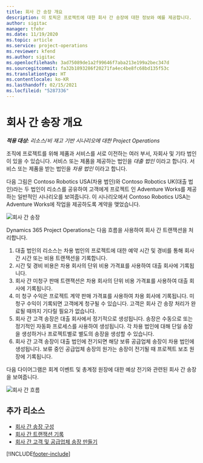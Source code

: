 ```yaml
---
title: 회사 간 송장 개요
description: 이 토픽은 프로젝트에 대한 회사 간 송장에 대한 정보와 예를 제공합니다.
author: sigitac
manager: tfehr
ms.date: 11/19/2020
ms.topic: article
ms.service: project-operations
ms.reviewer: kfend
ms.author: sigitac
ms.openlocfilehash: 3ad75089de1a2f99646f7aba213e199a2bec347d
ms.sourcegitcommit: fa32b1893286f20271fa4ec4be8fc68bd135f53c
ms.translationtype: HT
ms.contentlocale: ko-KR
ms.lasthandoff: 02/15/2021
ms.locfileid: "5287336"
---
```

# <a name="intercompany-invoicing-overview"></a>회사 간 송장 개요

_**적용 대상:** 리소스/비 재고 기반 시나리오에 대한 Project Operations_

조직에 프로젝트를 위해 제품과 서비스를 서로 이전하는 여러 부서, 자회사 및 기타 법인이 있을 수 있습니다. 서비스 또는 제품을 제공하는 법인을 *대출 법인* 이라고 합니다. 서비스 또는 제품을 받는 법인을 *차용 법인* 이라고 합니다.

다음 그림은 Contoso Robotics USA(차용 법인)와 Contoso Robotics UK(대출 법인)라는 두 법인이 리소스를 공유하여 고객에게 프로젝트 인 Adventure Works를 제공하는 일반적인 시나리오를 보여줍니다. 이 시나리오에서 Contoso Robotics USA는 Adventure Works에 작업을 제공하도록 계약을 맺었습니다.

![회사 간 송장](./media/IntercompanyScenario.png) 

Dynamics 365 Project Operations는 다음 흐름을 사용하여 회사 간 트랜잭션을 처리합니다.

1. 대출 법인의 리소스는 차용 법인의 프로젝트에 대한 예약 시간 및 경비를 통해 회사 간 시간 또는 비용 트랜잭션을 기록합니다.
2. 시간 및 경비 비용은 차용 회사의 단위 비용 가격표를 사용하여 대출 회사에 기록됩니다.
3. 회사 간 미청구 판매 트랜잭션은 차용 회사의 단위 비용 가격표를 사용하여 대출 회사에 기록됩니다.
4. 미 청구 수익은 프로젝트 계약 판매 가격표를 사용하여 차용 회사에 기록됩니다. 미 청구 수익이 기록되면 고객에게 청구될 수 있습니다. 고객은 회사 간 송장 처리가 완료될 때까지 기다릴 필요가 없습니다.
5. 회사 간 고객 송장은 대출 회사에서 정기적으로 생성됩니다. 송장은 수동으로 또는 정기적인 자동화 프로세스를 사용하여 생성됩니다. 각 차용 법인에 대해 단일 송장을 생성하거나 프로젝트별로 별도의 송장을 생성할 수 있습니다.
6. 회사 간 고객 송장이 대출 법인에 전기되면 해당 보류 공급업체 송장이 차용 법인에 생성됩니다. 보류 중인 공급업체 송장의 원가는 송장이 전기될 때 프로젝트 보조 원장에 기록됩니다.

다음 다이어그램은 회계 이벤트 및 총계정 원장에 대한 예상 전기와 관련된 회사 간 송장을 보여줍니다.

![회사 간 흐름](./media/IntercompanyFlow.png)

## <a name="additional-resources"></a>추가 리소스

- [회사 간 송장 구성](configure-intercompany-invoicing.md)
- [회사 간 트랜잭션 기록](create-intercompany-transactions.md)
- [회사 간 고객 및 공급업체 송장 만들기](create-intercompany-customer-vendor-invoices.md)


[!INCLUDE[footer-include](../includes/footer-banner.md)]